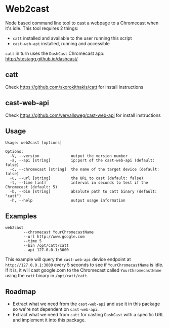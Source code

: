 # Web2cast

Node based command line tool to cast a webpage to a Chromecast when it's idle. 
This tool requires 2 things:

- `catt` installed and available to the user running this script
- `cast-web-api` installed, running and accessible

`catt` in turn uses the `DashCast` Chromecast app: http://stestagg.github.io/dashcast/

## catt
Check https://github.com/skorokithakis/catt for install instructions

## cast-web-api
Check https://github.com/vervallsweg/cast-web-api for install instructions

## Usage
```
Usage: web2cast [options]

Options:
  -V, --version              output the version number
  -a, --api [string]         ip:port of the cast-web-api (default: false)
  -c, --chromecast [string]  the name of the target device (default: false)
  -u, --url [string]         the URL to cast (default: false)
  -t, --time [int]           interval in seconds to test if the Chromecast (default: 5)
  -b, --bin [string]         absolute path to catt binary (default: "catt")
  -h, --help                 output usage information

```

## Examples

```
web2cast 
        --chromecast YourChromecastName 
        --url http://www.google.com 
        --time 5 
        --bin /opt/catt/catt 
        --api 127.0.0.1:3000
```

This example will query the `cast-web-api` device endpoint at `http://127.0.0.1:3000` every 5 seconds to see if `YourChromecastName` is idle.<br>
If it is, it will cast google.com to the Chromecast called `YourChromecastName` using the `catt` binary in `/opt/catt/catt`.<br>


## Roadmap
- Extract what we need from the `cast-web-api` and use it in this package so we're not dependent on `cast-web-api`.
- Extract what we need from `catt` for casting `DashCast` with a specific URL and implement it into this package.

